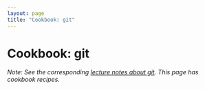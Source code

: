 ```yaml
---
layout: page
title: "Cookbook: git"
---
```


# Cookbook: git

*Note: See the corresponding [lecture notes about git](/notes/git.html). This page has cookbook recipes.*
